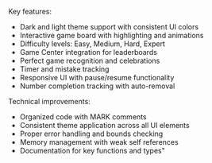 Key features:
- Dark and light theme support with consistent UI colors
- Interactive game board with highlighting and animations
- Difficulty levels: Easy, Medium, Hard, Expert
- Game Center integration for leaderboards
- Perfect game recognition and celebrations
- Timer and mistake tracking
- Responsive UI with pause/resume functionality
- Number completion tracking with auto-removal

Technical improvements:
- Organized code with MARK comments
- Consistent theme application across all UI elements
- Proper error handling and bounds checking
- Memory management with weak self references
- Documentation for key functions and types"
